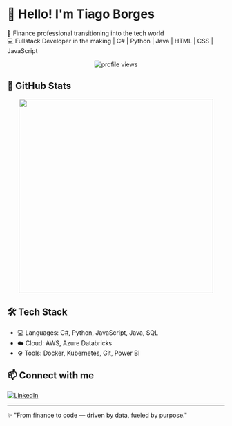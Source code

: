 # 👋 Hello! I'm Tiago Borges

🎯 Finance professional transitioning into the tech world  
💻 Fullstack Developer in the making | C# | Python | Java | HTML | CSS | JavaScript  

<p align="center">
  <img src="https://komarev.com/ghpvc/?username=tiagoborges&label=Profile%20views&color=blue" alt="profile views" />
</p>

## 🚀 GitHub Stats

<p align="center">
  <img src="https://github-readme-stats.vercel.app/api?username=tiagoborges&show_icons=true&theme=dracula" width="450"/>
</p>

## 🛠 Tech Stack

- 💻 Languages: C#, Python, JavaScript, Java, SQL
- ☁️ Cloud: AWS, Azure Databricks
- ⚙️ Tools: Docker, Kubernetes, Git, Power BI

## 📫 Connect with me

[![LinkedIn](https://img.shields.io/badge/LinkedIn-Tiago%20Borges-blue?style=for-the-badge&logo=linkedin)](https://linkedin.com/in/tiago-neri-cfa-if)

---

✨ "From finance to code — driven by data, fueled by purpose."
